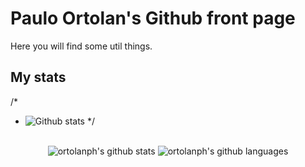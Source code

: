 # Paulo Ortolan's Github front page

Here you will find some util things.

## My stats

/*
 * ![Github stats](https://github-readme-stats.vercel.app/api?username=ortolanph)
 */
 
<p class="aligncenter" style="text-align: center; margin-top: 30px;"> 
  <img align="center" src="https://github-readme-stats-topaz-six.vercel.app/api?username=ortolanph&show_icons=true&include_all_commits=true&count_private=true&theme=tokyonight" alt="ortolanph's github stats" /> 
  <img align="center" src="https://github-readme-stats-topaz-six.vercel.app/api/top-langs/?username=ortolanpg&langs_count=10&layout=compact&theme=tokyonight&hide=Vim%20script,shell,cmake,css,html" alt="ortolanph's github languages" /> 
</p>
